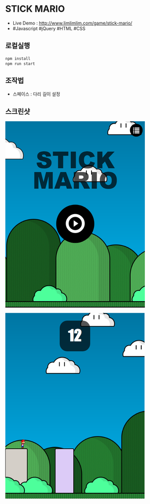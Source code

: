 # STICK MARIO

- Live Demo : http://www.limlimlim.com/game/stick-mario/
- #Javascript #jQuery #HTML #CSS

## 로컬실행
```
npm install
npm run start
```
## 조작법
- 스페이스 : 다리 길이 설정
  
## 스크린샷

![](./doc/img/screenshot1.png)

![](./doc/img/screenshot2.png)
